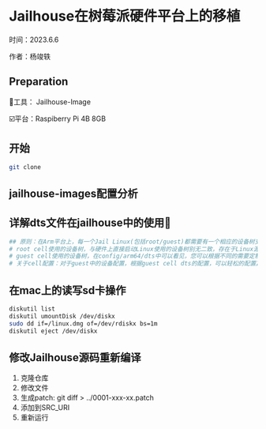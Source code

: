 # Jailhouse在树莓派硬件平台上的移植

时间：2023.6.6

作者：杨竣轶

## Preparation

🔧工具： Jailhouse-Image

☑️平台：Raspiberry Pi 4B 8GB

## 开始

```bash
git clone 
```

## jailhouse-images配置分析

## 详解dts文件在jailhouse中的使用🌟

```bash
## 原则：在Arm平台上，每一个Jail Linux(包括root/guest)都需要有一个相应的设备树支持其启动。
# root cell使用的设备树，与硬件上直接启动Linux使用的设备树别无二致，存在于Linux源码中，在编译Jailhouse时使用KDIR指定
# guest cell使用的设备树，在config/arm64/dts中可以看见，您可以根据不同的需要定制设备树文件（例如：设备直通、CPU指定），该设备树文件应该是Linux源码中设备树的“子”树。
# 关于cell配置：对于guest中的设备配置，根据guest cell dts的配置，可以轻松的配置其地址位置。
```

## 在mac上的读写sd卡操作

```bash
diskutil list
diskutil umountDisk /dev/diskx
sudo dd if=/linux.dmg of=/dev/rdiskx bs=1m
diskutil eject /dev/diskx
```

## 修改Jailhouse源码重新编译

1. 克隆仓库
2. 修改文件
3. 生成patch: git diff > ../0001-xxx-xx.patch
4. 添加到SRC_URI
5. 重新运行